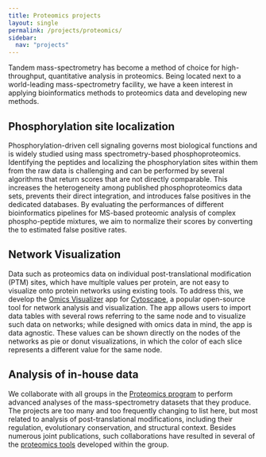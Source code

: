 ```yaml
---
title: Proteomics projects
layout: single
permalink: /projects/proteomics/
sidebar:
  nav: "projects"
---
```

Tandem mass-spectrometry has become a method of choice for high-throughput, quantitative analysis in proteomics. Being located next to a world-leading mass-spectrometry facility, we have a keen interest in applying bioinformatics methods to proteomics data and developing new methods.

## Phosphorylation site localization

Phosphorylation-driven cell signaling governs most biological functions and is widely studied using mass spectrometry-based phosphoproteomics. Identifying the peptides and localizing the phosphorylation sites within them from the raw data is challenging and can be performed by several algorithms that return scores that are not directly comparable. This increases the heterogeneity among published phosphoproteomics data sets, prevents their direct integration, and introduces false positives in the dedicated databases. By evaluating the performances of different bioinformatics pipelines for MS-based proteomic analysis of complex phospho-peptide mixtures, we aim to normalize their scores by converting the to estimated false positive rates.

## Network Visualization

Data such as proteomics data on individual post-translational modification (PTM) sites, which have multiple values per protein, are not easy to visualize onto protein networks using existing tools. To address this, we develop the [Omics Visualizer](http://apps.cytoscape.org/apps/omicsvisualizer) app for [Cytoscape](https://cytoscape.org/), a popular open-source tool for network analysis and visualization. The app allows users to import data tables with several rows referring to the same node and to visualize such data on networks; while designed with omics data in mind, the app is data agnostic. These values can be shown directly on the nodes of the networks as pie or donut visualizations, in which the color of each slice represents a different value for the same node.

## Analysis of in-house data

We collaborate with all groups in the [Proteomics program](http://www.cpr.ku.dk/research/proteomics/) to perform advanced analyses of the mass-spectrometry datasets that they produce. The projects are too many and too frequently changing to list here, but most related to analysis of post-translational modifications, including their regulation, evolutionary conservation, and structural context. Besides numerous joint publications, such collaborations have resulted in several of the [proteomics tools](/resources/proteomics/) developed within the group.
